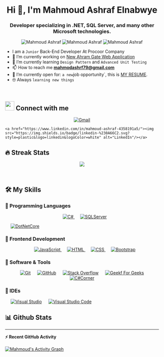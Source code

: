 <h1 align="center">Hi 👋, I'm Mahmoud Ashraf Elnabwye</h1>
<h3 align="center">Developer specializing in .NET, SQL Server, and many other Microsoft technologies. </h3>

<p align="center"> <img src="https://komarev.com/ghpvc/?username=manarshahin48&label=Profile%20views&color=0e75b6&style=flat" alt="Mahmoud Ashraf" />
		   <img src="https://badges.pufler.dev/repos/manarshahin48" alt="Mahmoud Ashraf" />
		   <img src="https://img.shields.io/github/followers/manarshahin48?label=Followers" alt="Mahmoud Ashraf" />
</p>


-  I am a `Junior` Back-End Developer At Procoor Company
- 🔭 I’m currently working on [New Ahram Gate Web Application](https://www.ahram.org.eg/)
- 🌱 I’m currently learning `Design Pattern` and `Advanced Unit Testing`
- 📫 How to reach me **mahmodashrf79@gmail.com**
- :thinking: I’m currently open for: ` a new `job opportunity`, this is [MY RESUME](https://drive.google.com/file/d/1EBtSZjCOukfHaPhygwzvSvdcxYe5vaiD/view?usp=sharing).
- :nerd_face: Always `learning new things`
<br>

## <img src="https://media.giphy.com/media/iY8CRBdQXODJSCERIr/giphy.gif" width="30px"> Connect with me
<p align="center">
	<a href="mailto:mahmodashrf79@gmail.com"><img img src="https://img.shields.io/badge/gmail-%23EA4335.svg?style=plastic&logo=gmail&logoColor=white" alt="Gmail"/></a>
	 
	<a href="https://www.linkedin.com/in/mahmoud-ashraf-4358191a5/"><img src="https://img.shields.io/badge/linkedin-%230A66C2.svg?style=plastic&logo=linkedin&logoColor=white" alt="LinkedIn"/></a>
	 
</p>

## 🔥 Streak Stats
<p align="center"><img src="https://github-readme-streak-stats.herokuapp.com/?user=manarshahin48&theme=algolia" /></p>

<br>


## 🛠️ My Skills

### 🔵 Programming Languages

<p align="center"> 
  &emsp; 
  <a href="https://docs.microsoft.com/en-us/dotnet/csharp/" target="_blank"> 
    <img alt="C#" src="https://seeklogo.com/images/C/c-sharp-c-logo-02F17714BA-seeklogo.com.png">
  </a> 
  &emsp;
  <a href="https://docs.microsoft.com/en-us/sql/sql-server/?view=sql-server-ver15" target="_blank"> 
    <img alt="SQLServer" src="https://www.kindpng.com/picc/m/403-4036315_microsoft-sql-server-logo-sql-server-logo-svg.png">
  </a> 
  
  &emsp;
   <a href="https://docs.microsoft.com/en-us/aspnet/core/?view=aspnetcore-6.0" target="_blank">
    <img alt="DotNetCore" src="https://upload.wikimedia.org/wikipedia/commons/thumb/e/ee/.NET_Core_Logo.svg/1200px-.NET_Core_Logo.svg.png">
  </a>
</p>

### 🔵 Frontend Development

<p align="center"> 
  &emsp; 
  <a href="https://developer.mozilla.org/en-US/docs/Web/JavaScript" target="_blank"> 
     <img alt="JavaScript" src="https://img.shields.io/badge/JavaScript%20-%23F7DF1E.svg?style=plastic&logo=javascript&logoColor=black">
   </a>
  &emsp; 
  <a href="https://www.w3.org/html/" target="_blank"> 
   <img alt="HTML" src="https://img.shields.io/badge/HTML5%20-%23E34F26.svg?style=plastic&logo=html5&logoColor=white">
  </a>   
  &emsp;
  <a href="https://www.w3schools.com/css/" target="_blank">
    <img alt="CSS" src="https://img.shields.io/badge/CSS%20-%231572B6.svg?style=plastic&logo=css3&logoColor=white">
  </a> 
  &emsp;
  <a href="https://getbootstrap.com/" target="_blank">
    <img alt="Bootstrap" src="https://upload.wikimedia.org/wikipedia/commons/thumb/b/b2/Bootstrap_logo.svg/512px-Bootstrap_logo.svg.png">
  </a>
</p>

### 🔵 Software & Tools
 
<p align="center">
  &emsp;
    <a href="#"><img alt="Git" src="https://img.shields.io/badge/Git%20-%23F05033.svg?style=plastic&logo=git&logoColor=white"></a>
  &emsp;
    <a href="#"><img alt="GitHub" src="https://img.shields.io/badge/github-%23181717.svg?style=plastic&logo=github&logoColor=white"></a>
  &emsp;
    <a href="#"><img alt="Stack Overflow" src="https://img.shields.io/badge/-Stack%20Overflow-FE7A16?style=plastic&logo=stack-overflow&logoColor=white"></a>
  &emsp;
    <a href="#"><img alt="Geekf For Geeks" src="https://img.shields.io/badge/geeksforgeeks-%230F9D58.svg?style=plastic&logo=geeksforgeeks&logoColor=white"></a>
   &emsp;
    <a href="https://www.c-sharpcorner.com/" target="_blank"><img alt="C#Corner" src="https://res.cloudinary.com/crunchbase-production/image/upload/c_lpad,f_auto,q_auto:eco,dpr_1/v1419762001/rluqffj8bbzc5pfr4li3.png"></a>
</p>



### 🔵 IDEs
 
<p align="center">
  
  &emsp;
    <a href="#"><img alt="Visual Studio" src="https://upload.wikimedia.org/wikipedia/commons/thumb/5/59/Visual_Studio_Icon_2019.svg/1200px-Visual_Studio_Icon_2019.svg.png" /></a>
  &emsp;
    <a href="#"><img alt="Visual Studio Code" src="https://img.shields.io/badge/Visual%20Studio%20Code-0078d7.svg?style=plastic&logo=visual-studio-code&logoColor=white"></a>
  
 </p>
 
 ## 📊 Github Stats



  

----

  <summary><b>⚡ Recent GitHub Activity</b></summary>
  <br/>
   <a href="https://github.com/MahmoudAshraf2899"><img alt="Mahmoud's Activity Graph" src="https://activity-graph.herokuapp.com/graph?username=MahmoudAshraf2899&custom_title=Mahmoud%27s%20Contribution%20Graph&theme=react-dark" /></a>
  <br/>


<br/>





